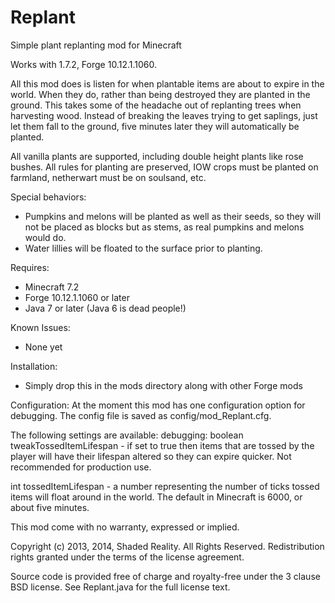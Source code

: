 Replant
=======

Simple plant replanting mod for Minecraft

Works with 1.7.2, Forge 10.12.1.1060.

All this mod does is listen for when plantable items are about to expire in the
world. When they do, rather than being destroyed they are planted in the ground.
This takes some of the headache out of replanting trees when harvesting wood.
Instead of breaking the leaves trying to get saplings, just let them fall to the
ground, five minutes later they will automatically be planted.

All vanilla plants are supported, including double height plants like rose bushes.
All rules for planting are preserved, IOW crops must be planted on farmland,
netherwart must be on soulsand, etc.

Special behaviors:
- Pumpkins and melons will be planted as well as their seeds, so they will not be
placed as blocks but as stems, as real pumpkins and melons would do.
- Water lillies will be floated to the surface prior to planting.


Requires:
- Minecraft 7.2
- Forge 10.12.1.1060 or later
- Java 7 or later (Java 6 is dead people!)


Known Issues:
- None yet


Installation:
- Simply drop this in the mods directory along with other Forge mods


Configuration:
At the moment this mod has one configuration option for debugging. The config
file is saved as config/mod_Replant.cfg.

The following settings are available:
debugging:
boolean tweakTossedItemLifespan - if set to true then items that are tossed by
                                  the player will have their lifespan altered so
                                  they can expire quicker. Not recommended for
                                  production use.

int tossedItemLifespan - a number representing the number of ticks tossed items
                         will float around in the world. The default in Minecraft
                         is 6000, or about five minutes.




This mod come with no warranty, expressed or implied.

Copyright (c) 2013, 2014, Shaded Reality. All Rights Reserved.
Redistribution rights granted under the terms of the license agreement.

Source code is provided free of charge and royalty-free under the 3 clause BSD
license. See Replant.java for the full license text.

